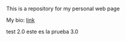 This is a repository for my personal web page

My bio: [link](Bio.md)

test 2.0 este es la prueba 3.0
